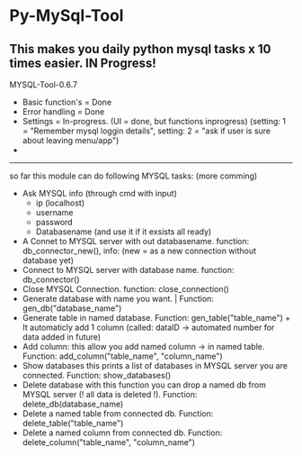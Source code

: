 # Py-MySql-Tool
This makes you daily python mysql tasks x 10 times easier.
IN Progress!
--------------------------------------------------------------

MYSQL-Tool-0.6.7
- Basic function's = Done
- Error handling = Done
- Settings = In-progress. (UI = done, but functions inprogress) (setting: 1 = "Remember mysql loggin details", setting: 2 = "ask if user is sure about leaving menu/app")
- 
-------------------------------------------------------------
  so far this module can do following MYSQL tasks:
  (more comming)

   - Ask MYSQL info (through cmd with input)
       - ip (localhost)
       - username
       - password
       - Databasename (and use it if it exsists all ready)
   - A Connet to MYSQL server with out databasename. function: db_connector_new(),  info: (new =  as a new connection without database yet)
   - Connect to MYSQL server with database name. function: db_connector()
   - Close MYSQL Connection. function: close_connection()
   - Generate database with name you want. | Function: gen_db("database_name")
   - Generate table in named database. Function: gen_table("table_name") + It automaticly add 1 column (called: dataID -> automated number for data added in future)
   - Add column: this allow you add named column -> in named table. Function: add_column("table_name", "column_name")
   - Show databases this prints a list of databases in MYSQL server you are connected. Function: show_databases()
   - Delete database with this function you can drop a named db from MYSQL server (! all data is deleted !). Function: delete_db(database_name)
   - Delete a named table from connected db. Function: delete_table("table_name")
   - Delete a named column from connected db. Function: delete_column("table_name", "column_name")
